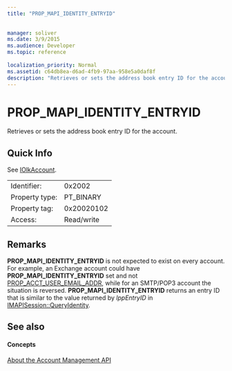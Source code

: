 ```yaml
---
title: "PROP_MAPI_IDENTITY_ENTRYID"
 
 
manager: soliver
ms.date: 3/9/2015
ms.audience: Developer
ms.topic: reference
 
localization_priority: Normal
ms.assetid: c64db8ea-d6ad-4fb9-97aa-958e5a0daf8f
description: "Retrieves or sets the address book entry ID for the account."
---
```


# PROP_MAPI_IDENTITY_ENTRYID

Retrieves or sets the address book entry ID for the account.
  
## Quick Info

See [IOlkAccount](iolkaccount.md).
  
|||
|:-----|:-----|
|Identifier:  <br/> |0x2002  <br/> |
|Property type:  <br/> |PT_BINARY  <br/> |
|Property tag:  <br/> |0x20020102  <br/> |
|Access:  <br/> |Read/write  <br/> |
   
## Remarks

 **PROP_MAPI_IDENTITY_ENTRYID** is not expected to exist on every account. For example, an Exchange account could have **PROP_MAPI_IDENTITY_ENTRYID** set and not [PROP_ACCT_USER_EMAIL_ADDR](prop_acct_user_email_addr.md), while for an SMTP/POP3 account the situation is reversed. **PROP_MAPI_IDENTITY_ENTRYID** returns an entry ID that is similar to the value returned by  _lppEntryID_ in [IMAPISession::QueryIdentity](http://msdn.microsoft.com/library/a2cdda90-5457-49a7-b98c-7273ffe5cbbc%28Office.15%29.aspx). 
  
## See also

#### Concepts

[About the Account Management API](about-the-account-management-api.md)

